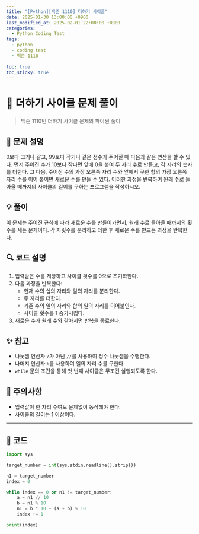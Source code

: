 ```yaml
---
title: "[Python][백준 1110] 더하기 사이클"
date: 2025-01-30 13:00:00 +0900
last_modified_at: 2025-02-01 22:00:00 +0900
categories:
  - Python Coding Test
tags:
  - python
  - coding test
  - 백준 1110
    
toc: true
toc_sticky: true
---
```


# 🔄 더하기 사이클 문제 풀이

> 백준 1110번 더하기 사이클 문제의 파이썬 풀이

## 📝 문제 설명

0보다 크거나 같고, 99보다 작거나 같은 정수가 주어질 때 다음과 같은 연산을 할 수 있다. 먼저 주어진 수가 10보다 작다면 앞에 0을 붙여 두 자리 수로 만들고, 각 자리의 숫자를 더한다. 그 다음, 주어진 수의 가장 오른쪽 자리 수와 앞에서 구한 합의 가장 오른쪽 자리 수를 이어 붙이면 새로운 수를 만들 수 있다. 이러한 과정을 반복하여 원래 수로 돌아올 때까지의 사이클의 길이를 구하는 프로그램을 작성하시오.

## 💡 풀이

이 문제는 주어진 규칙에 따라 새로운 수를 만들어가면서, 원래 수로 돌아올 때까지의 횟수를 세는 문제이다. 각 자릿수를 분리하고 더한 후 새로운 수를 만드는 과정을 반복한다.

## 🔍 코드 설명

1. 입력받은 수를 저장하고 사이클 횟수를 0으로 초기화한다.
2. 다음 과정을 반복한다:
   - 현재 수의 십의 자리와 일의 자리를 분리한다.
   - 두 자리를 더한다.
   - 기존 수의 일의 자리와 합의 일의 자리를 이어붙인다.
   - 사이클 횟수를 1 증가시킵다.
3. 새로운 수가 원래 수와 같아지면 반복을 종료한다.

## ✨ 참고

- 나눗셈 연산자 `/`가 아닌 `//`를 사용하여 정수 나눗셈을 수행한다.
- 나머지 연산자 `%`를 사용하여 일의 자리 수를 구한다.
- `while` 문의 조건을 통해 첫 번째 사이클은 무조건 실행되도록 한다.

## 🎯 주의사항

- 입력값이 한 자리 수여도 문제없이 동작해야 한다.
- 사이클의 길이는 1 이상이다.

---

## 📝 코드

```python
import sys

target_number = int(sys.stdin.readline().strip())

n1 = target_number
index = 0

while index == 0 or n1 != target_number:
    a = n1 // 10
    b = n1 % 10
    n1 = b * 10 + (a + b) % 10
    index += 1

print(index)
``` 